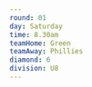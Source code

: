 ```yaml
---
round: 01
day: Saturday
time: 8.30am
teamHome: Green
teamAway: Phillies
diamond: 6
division: U8
---
```

